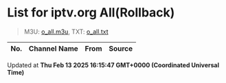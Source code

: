 # List for **iptv.org All**(Rollback)

> M3U: [o_all.m3u](/o_all.m3u), TXT: [o_all.txt](/txt/o_all.txt)

| No. | Channel Name | From | Source |
| --- | ------------ | ---- | ------ |


Updated at **Thu Feb 13 2025 16:15:47 GMT+0000 (Coordinated Universal Time)**
